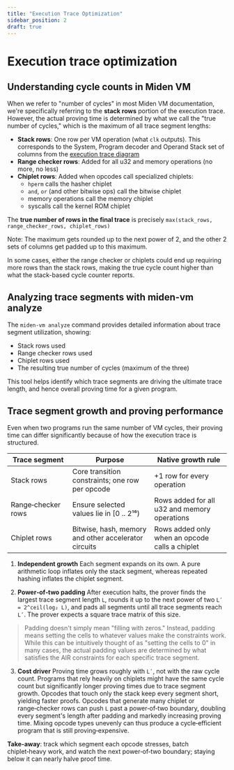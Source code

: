 ```yaml
---
title: "Execution Trace Optimization"
sidebar_position: 2
draft: true
---
```


# Execution trace optimization

## Understanding cycle counts in Miden VM

When we refer to "number of cycles" in most Miden VM documentation, we're specifically referring to the **stack rows** portion of the execution trace. However, the actual proving time is determined by what we call the "true number of cycles," which is the maximum of all trace segment lengths:

- **Stack rows**: One row per VM operation (what `clk` outputs). This corresponds to the System, Program decoder and Operand Stack set of columns from the [execution trace diagram](../design/index.md#execution-trace)
- **Range checker rows**: Added for all u32 and memory operations (no more, no less)
- **Chiplet rows**: Added when opcodes call specialized chiplets:
  - `hperm` calls the hasher chiplet
  - `and`, `or` (and other bitwise ops) call the bitwise chiplet
  - memory operations call the memory chiplet
  - syscalls call the kernel ROM chiplet

The **true number of rows in the final trace** is precisely `max(stack_rows, range_checker_rows, chiplet_rows)`

Note: The maximum gets rounded up to the next power of 2, and the other 2 sets of columns get padded up to this maximum.

In some cases, either the range checker or chiplets could end up requiring more rows than the stack rows, making the true cycle count higher than what the stack-based cycle counter reports.

## Analyzing trace segments with miden-vm analyze

The `miden-vm analyze` command provides detailed information about trace segment utilization, showing:
- Stack rows used
- Range checker rows used  
- Chiplet rows used
- The resulting true number of cycles (maximum of the three)

This tool helps identify which trace segments are driving the ultimate trace length, and hence overall proving time for a given program.

## Trace segment growth and proving performance

Even when two programs run the same number of VM cycles, their proving time can differ significantly because of how the execution trace is structured.

| Trace segment      | Purpose                                              | Native growth rule                                     |
| ------------------ | ---------------------------------------------------- | ------------------------------------------------------ |
| Stack rows         | Core transition constraints; one row per opcode      | +1 row for every operation                             |
| Range‑checker rows | Ensure selected values lie in \[0 .. 2¹⁶)            | Rows added for all u32 and memory operations |
| Chiplet rows       | Bitwise, hash, memory and other accelerator circuits | Rows added only when an opcode calls a chiplet         |

1. **Independent growth**
   Each segment expands on its own. A pure arithmetic loop inflates only the stack segment, whereas repeated hashing inflates the chiplet segment.

2. **Power‑of‑two padding**
   After execution halts, the prover finds the largest trace segment length `L`, rounds it up to the next power of two `Lʹ = 2^ceil(log₂ L)`, and pads all segments until all trace segments reach `Lʹ`. The prover expects a square trace matrix of this size.

> Padding doesn't simply mean "filling with zeros." Instead, padding means setting the cells to whatever values make the constraints work. While this can be intuitively thought of as "setting the cells to 0" in many cases, the actual padding values are determined by what satisfies the AIR constraints for each specific trace segment.

3. **Cost driver**
   Proving time grows roughly with `Lʹ`, not with the raw cycle count. Programs that rely heavily on chiplets might have the same cycle count but significantly longer proving times due to trace segment growth. Opcodes that touch only the stack keep every segment short, yielding faster proofs. Opcodes that generate many chiplet or range‑checker rows can push `L` past a power‑of‑two boundary, doubling every segment's length after padding and markedly increasing proving time. Mixing opcode types unevenly can thus produce a cycle‑efficient program that is still proving‑expensive.

**Take‑away**: track which segment each opcode stresses, batch chiplet‑heavy work, and watch the next power‑of‑two boundary; staying below it can nearly halve proof time.
